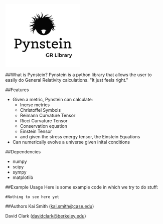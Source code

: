 ![alt tag](https://raw.githubusercontent.com/KaiSmith/Pynstein/master/pynstein_logo.png)

##What is Pynstein?
Pynstein is a python library that allows the user to easily do General Relativity calculations.
"It just feels right."

##Features

* Given a metric, Pynstein can calculate:
  * Inerse metrics
  * Christoffel Symbols
  * Reimann Curvature Tensor
  * Ricci Curvature Tensor
  * Conservation equation
  * Einstein Tensor
  * and given the stress energy tensor, the Einstein Equations
* Can numerically evolve a universe given inital conditions

##Dependencies
* numpy
* scipy
* sympy
* matplotlib

##Example Usage
Here is some example code in which we try to do stuff:
```
#Nothing to see here yet
```

##Authors
Kai Smith (kai.smith@case.edu)

David Clark (davidclark@berkeley.edu)
